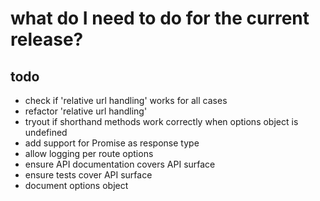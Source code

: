 # what do I need to do for the current release?

## todo

- check if 'relative url handling' works for all cases
- refactor 'relative url handling'
- tryout if shorthand methods work correctly when options object is undefined
- add support for Promise as response type
- allow logging per route options
- ensure API documentation covers API surface
- ensure tests cover API surface
- document options object
